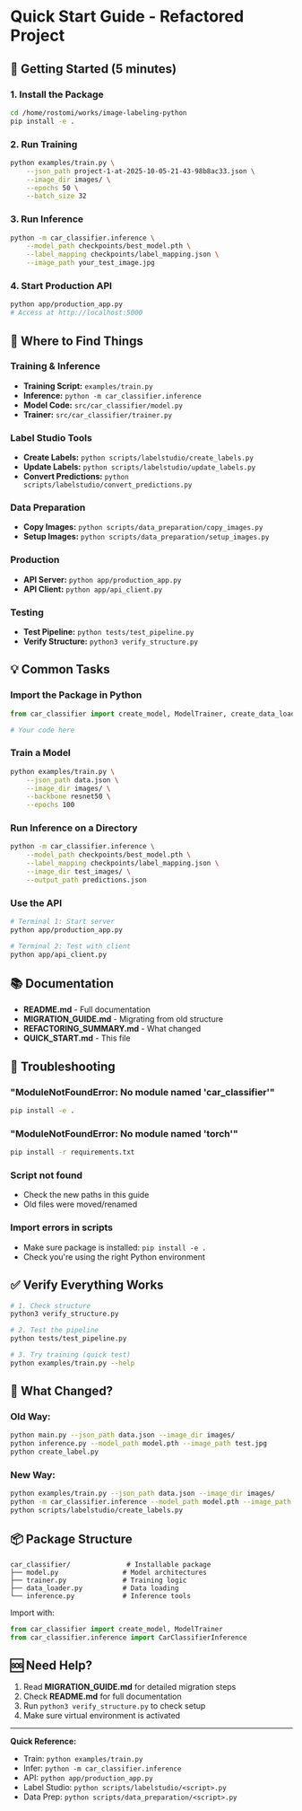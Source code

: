 # Quick Start Guide - Refactored Project

## 🚀 Getting Started (5 minutes)

### 1. Install the Package
```bash
cd /home/rostomi/works/image-labeling-python
pip install -e .
```

### 2. Run Training
```bash
python examples/train.py \
    --json_path project-1-at-2025-10-05-21-43-98b8ac33.json \
    --image_dir images/ \
    --epochs 50 \
    --batch_size 32
```

### 3. Run Inference
```bash
python -m car_classifier.inference \
    --model_path checkpoints/best_model.pth \
    --label_mapping checkpoints/label_mapping.json \
    --image_path your_test_image.jpg
```

### 4. Start Production API
```bash
python app/production_app.py
# Access at http://localhost:5000
```

## 📁 Where to Find Things

### Training & Inference
- **Training Script:** `examples/train.py`
- **Inference:** `python -m car_classifier.inference`
- **Model Code:** `src/car_classifier/model.py`
- **Trainer:** `src/car_classifier/trainer.py`

### Label Studio Tools
- **Create Labels:** `python scripts/labelstudio/create_labels.py`
- **Update Labels:** `python scripts/labelstudio/update_labels.py`
- **Convert Predictions:** `python scripts/labelstudio/convert_predictions.py`

### Data Preparation
- **Copy Images:** `python scripts/data_preparation/copy_images.py`
- **Setup Images:** `python scripts/data_preparation/setup_images.py`

### Production
- **API Server:** `python app/production_app.py`
- **API Client:** `python app/api_client.py`

### Testing
- **Test Pipeline:** `python tests/test_pipeline.py`
- **Verify Structure:** `python3 verify_structure.py`

## 💡 Common Tasks

### Import the Package in Python
```python
from car_classifier import create_model, ModelTrainer, create_data_loaders

# Your code here
```

### Train a Model
```bash
python examples/train.py \
    --json_path data.json \
    --image_dir images/ \
    --backbone resnet50 \
    --epochs 100
```

### Run Inference on a Directory
```bash
python -m car_classifier.inference \
    --model_path checkpoints/best_model.pth \
    --label_mapping checkpoints/label_mapping.json \
    --image_dir test_images/ \
    --output_path predictions.json
```

### Use the API
```bash
# Terminal 1: Start server
python app/production_app.py

# Terminal 2: Test with client
python app/api_client.py
```

## 📚 Documentation

- **README.md** - Full documentation
- **MIGRATION_GUIDE.md** - Migrating from old structure
- **REFACTORING_SUMMARY.md** - What changed
- **QUICK_START.md** - This file

## 🔧 Troubleshooting

### "ModuleNotFoundError: No module named 'car_classifier'"
```bash
pip install -e .
```

### "ModuleNotFoundError: No module named 'torch'"
```bash
pip install -r requirements.txt
```

### Script not found
- Check the new paths in this guide
- Old files were moved/renamed

### Import errors in scripts
- Make sure package is installed: `pip install -e .`
- Check you're using the right Python environment

## ✅ Verify Everything Works

```bash
# 1. Check structure
python3 verify_structure.py

# 2. Test the pipeline
python tests/test_pipeline.py

# 3. Try training (quick test)
python examples/train.py --help
```

## 🎯 What Changed?

### Old Way:
```bash
python main.py --json_path data.json --image_dir images/
python inference.py --model_path model.pth --image_path test.jpg
python create_label.py
```

### New Way:
```bash
python examples/train.py --json_path data.json --image_dir images/
python -m car_classifier.inference --model_path model.pth --image_path test.jpg
python scripts/labelstudio/create_labels.py
```

## 📦 Package Structure

```
car_classifier/              # Installable package
├── model.py                # Model architectures
├── trainer.py              # Training logic  
├── data_loader.py          # Data loading
└── inference.py            # Inference tools
```

Import with:
```python
from car_classifier import create_model, ModelTrainer
from car_classifier.inference import CarClassifierInference
```

## 🆘 Need Help?

1. Read **MIGRATION_GUIDE.md** for detailed migration steps
2. Check **README.md** for full documentation
3. Run `python3 verify_structure.py` to check setup
4. Make sure virtual environment is activated

---

**Quick Reference:**
- Train: `python examples/train.py`
- Infer: `python -m car_classifier.inference`
- API: `python app/production_app.py`
- Label Studio: `python scripts/labelstudio/<script>.py`
- Data Prep: `python scripts/data_preparation/<script>.py`

